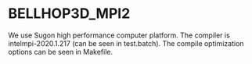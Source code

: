 # BELLHOP3D_MPI2

We use Sugon high performance computer platform.
The compiler is intelmpi-2020.1.217 (can be seen in test.batch).
The compile optimization options can be seen in Makefile.
